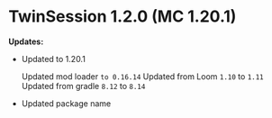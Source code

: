 # TwinSession 1.2.0 (MC 1.20.1)

**Updates:**

- Updated to 1.20.1  

  Updated mod loader `to 0.16.14`
  Updated from Loom `1.10` to `1.11` 
  Updated from gradle `8.12` to `8.14`

- Updated package name